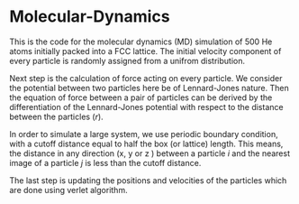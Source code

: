 # Molecular-Dynamics

This is the code for the molecular dynamics (MD) simulation of 500 He atoms initially packed into a FCC lattice. The initial velocity component of every particle is randomly assigned from a unifrom distribution. 

Next step is the calculation of force acting on every particle. We consider the potential between two particles here be of Lennard-Jones nature. Then the equation of force between a pair of particles can be derived by the differentiation of the Lennard-Jones potential with respect to the distance between the particles (*r*). 

In order to simulate a large system, we use periodic boundary condition, with a cutoff distance equal to half the box (or lattice) length. This means, the distance in any direction (x, y or z ) between a particle *i* and the nearest image of a particle *j* is less than the cutoff distance.

The last step is updating the positions and velocities of the particles which are done using verlet algorithm.

<!--**Lennard-Jones Potential**
$$ V = 4\epsilon \left ( \left( \frac{\sigma}[r} \right)^12 - \left( \frac{1}{r^6} \right)^6 \right) $$-->
 


<!--More details have to be added>
